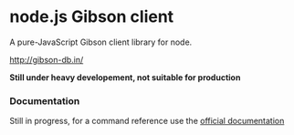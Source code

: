 node.js Gibson client
========================

A pure-JavaScript Gibson client library for node.

<http://gibson-db.in/>

**Still under heavy developement, not suitable for production**

### Documentation

Still in progress, for a command reference use the [official documentation](http://gibson-db.in/commands.php)
